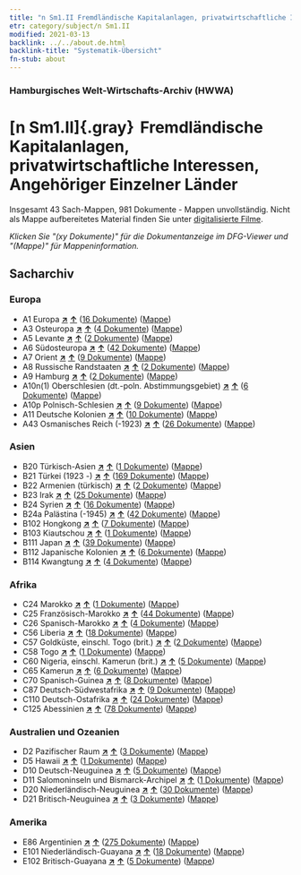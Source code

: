 ```yaml
---
title: "n Sm1.II Fremdländische Kapitalanlagen, privatwirtschaftliche Interessen, Angehöriger Einzelner Länder"
etr: category/subject/n Sm1.II
modified: 2021-03-13
backlink: ../../about.de.html
backlink-title: "Systematik-Übersicht"
fn-stub: about
---
```


### Hamburgisches Welt-Wirtschafts-Archiv (HWWA)
# [n Sm1.II]{.gray}&#8201; Fremdländische Kapitalanlagen, privatwirtschaftliche Interessen, Angehöriger Einzelner Länder&#160; 




Insgesamt 43 Sach-Mappen, 981 Dokumente - Mappen unvollständig.
Nicht als Mappe aufbereitetes Material finden Sie unter [digitalisierte Filme](/film/h1_sh).

_Klicken Sie "(xy Dokumente)" für die Dokumentanzeige im DFG-Viewer und "(Mappe)" für Mappeninformation._

## Sacharchiv




### Europa

- A1 Europa [**&nearr;**](../../../geo/i/140892/about.de.html "Europa (alle Mappen)") [**&uarr;**](../../../geo/about.de.html#A1 "Ländersystematik") (<a href="https://pm20.zbw.eu/dfgview/sh/140892,145775" title="über: Europa : Fremdländische Kapitalanlagen, privatwirtschaftliche Interessen, Angehöriger Einzelner Länder" target="_blank">16 Dokumente</a>) ([Mappe](http://purl.org/pressemappe20/folder/sh/140892,145775))
- A3 Osteuropa [**&nearr;**](../../../geo/i/140896/about.de.html "Osteuropa (alle Mappen)") [**&uarr;**](../../../geo/about.de.html#A3 "Ländersystematik") (<a href="https://pm20.zbw.eu/dfgview/sh/140896,145775" title="über: Osteuropa : Fremdländische Kapitalanlagen, privatwirtschaftliche Interessen, Angehöriger Einzelner Länder" target="_blank">4 Dokumente</a>) ([Mappe](http://purl.org/pressemappe20/folder/sh/140896,145775))
- A5 Levante [**&nearr;**](../../../geo/i/140898/about.de.html "Levante (alle Mappen)") [**&uarr;**](../../../geo/about.de.html#A5 "Ländersystematik") (<a href="https://pm20.zbw.eu/dfgview/sh/140898,145775" title="über: Levante : Fremdländische Kapitalanlagen, privatwirtschaftliche Interessen, Angehöriger Einzelner Länder" target="_blank">2 Dokumente</a>) ([Mappe](http://purl.org/pressemappe20/folder/sh/140898,145775))
- A6 Südosteuropa [**&nearr;**](../../../geo/i/140900/about.de.html "Südosteuropa (alle Mappen)") [**&uarr;**](../../../geo/about.de.html#A6 "Ländersystematik") (<a href="https://pm20.zbw.eu/dfgview/sh/140900,145775" title="über: Südosteuropa : Fremdländische Kapitalanlagen, privatwirtschaftliche Interessen, Angehöriger Einzelner Länder" target="_blank">42 Dokumente</a>) ([Mappe](http://purl.org/pressemappe20/folder/sh/140900,145775))
- A7 Orient [**&nearr;**](../../../geo/i/140902/about.de.html "Orient (alle Mappen)") [**&uarr;**](../../../geo/about.de.html#A7 "Ländersystematik") (<a href="https://pm20.zbw.eu/dfgview/sh/140902,145775" title="über: Orient : Fremdländische Kapitalanlagen, privatwirtschaftliche Interessen, Angehöriger Einzelner Länder" target="_blank">9 Dokumente</a>) ([Mappe](http://purl.org/pressemappe20/folder/sh/140902,145775))
- A8 Russische Randstaaten [**&nearr;**](../../../geo/i/140904/about.de.html "Russische Randstaaten (alle Mappen)") [**&uarr;**](../../../geo/about.de.html#A8 "Ländersystematik") (<a href="https://pm20.zbw.eu/dfgview/sh/140904,145775" title="über: Russische Randstaaten : Fremdländische Kapitalanlagen, privatwirtschaftliche Interessen, Angehöriger Einzelner Länder" target="_blank">2 Dokumente</a>) ([Mappe](http://purl.org/pressemappe20/folder/sh/140904,145775))
- A9 Hamburg [**&nearr;**](../../../geo/i/140905/about.de.html "Hamburg (alle Mappen)") [**&uarr;**](../../../geo/about.de.html#A9 "Ländersystematik") (<a href="https://pm20.zbw.eu/dfgview/sh/140905,145775" title="über: Hamburg : Fremdländische Kapitalanlagen, privatwirtschaftliche Interessen, Angehöriger Einzelner Länder" target="_blank">2 Dokumente</a>) ([Mappe](http://purl.org/pressemappe20/folder/sh/140905,145775))
- A10n(1) Oberschlesien (dt.-poln. Abstimmungsgebiet) [**&nearr;**](../../../geo/i/140948/about.de.html "Oberschlesien (dt.-poln. Abstimmungsgebiet) (alle Mappen)") [**&uarr;**](../../../geo/about.de.html#A10n(1) "Ländersystematik") (<a href="https://pm20.zbw.eu/dfgview/sh/140948,145775" title="über: Oberschlesien (dt.-poln. Abstimmungsgebiet) : Fremdländische Kapitalanlagen, privatwirtschaftliche Interessen, Angehöriger Einzelner Länder" target="_blank">6 Dokumente</a>) ([Mappe](http://purl.org/pressemappe20/folder/sh/140948,145775))
- A10p Polnisch-Schlesien [**&nearr;**](../../../geo/i/140951/about.de.html "Polnisch-Schlesien (alle Mappen)") [**&uarr;**](../../../geo/about.de.html#A10p "Ländersystematik") (<a href="https://pm20.zbw.eu/dfgview/sh/140951,145775" title="über: Polnisch-Schlesien : Fremdländische Kapitalanlagen, privatwirtschaftliche Interessen, Angehöriger Einzelner Länder" target="_blank">9 Dokumente</a>) ([Mappe](http://purl.org/pressemappe20/folder/sh/140951,145775))
- A11 Deutsche Kolonien [**&nearr;**](../../../geo/i/140960/about.de.html "Deutsche Kolonien (alle Mappen)") [**&uarr;**](../../../geo/about.de.html#A11 "Ländersystematik") (<a href="https://pm20.zbw.eu/dfgview/sh/140960,145775" title="über: Deutsche Kolonien : Fremdländische Kapitalanlagen, privatwirtschaftliche Interessen, Angehöriger Einzelner Länder" target="_blank">10 Dokumente</a>) ([Mappe](http://purl.org/pressemappe20/folder/sh/140960,145775))
- A43 Osmanisches Reich (-1923) [**&nearr;**](../../../geo/i/141034/about.de.html "Osmanisches Reich (-1923) (alle Mappen)") [**&uarr;**](../../../geo/about.de.html#A43 "Ländersystematik") (<a href="https://pm20.zbw.eu/dfgview/sh/141034,145775" title="über: Osmanisches Reich (-1923) : Fremdländische Kapitalanlagen, privatwirtschaftliche Interessen, Angehöriger Einzelner Länder" target="_blank">26 Dokumente</a>) ([Mappe](http://purl.org/pressemappe20/folder/sh/141034,145775))

### Asien

- B20 Türkisch-Asien [**&nearr;**](../../../geo/i/141108/about.de.html "Türkisch-Asien (alle Mappen)") [**&uarr;**](../../../geo/about.de.html#B20 "Ländersystematik") (<a href="https://pm20.zbw.eu/dfgview/sh/141108,145775" title="über: Türkisch-Asien : Fremdländische Kapitalanlagen, privatwirtschaftliche Interessen, Angehöriger Einzelner Länder" target="_blank">1 Dokumente</a>) ([Mappe](http://purl.org/pressemappe20/folder/sh/141108,145775))
- B21 Türkei (1923 -) [**&nearr;**](../../../geo/i/141111/about.de.html "Türkei (1923 -) (alle Mappen)") [**&uarr;**](../../../geo/about.de.html#B21 "Ländersystematik") (<a href="https://pm20.zbw.eu/dfgview/sh/141111,145775" title="über: Türkei (1923 -) : Fremdländische Kapitalanlagen, privatwirtschaftliche Interessen, Angehöriger Einzelner Länder" target="_blank">169 Dokumente</a>) ([Mappe](http://purl.org/pressemappe20/folder/sh/141111,145775))
- B22 Armenien (türkisch) [**&nearr;**](../../../geo/i/141112/about.de.html "Armenien (türkisch) (alle Mappen)") [**&uarr;**](../../../geo/about.de.html#B22 "Ländersystematik") (<a href="https://pm20.zbw.eu/dfgview/sh/141112,145775" title="über: Armenien (türkisch) : Fremdländische Kapitalanlagen, privatwirtschaftliche Interessen, Angehöriger Einzelner Länder" target="_blank">2 Dokumente</a>) ([Mappe](http://purl.org/pressemappe20/folder/sh/141112,145775))
- B23 Irak [**&nearr;**](../../../geo/i/141113/about.de.html "Irak (alle Mappen)") [**&uarr;**](../../../geo/about.de.html#B23 "Ländersystematik") (<a href="https://pm20.zbw.eu/dfgview/sh/141113,145775" title="über: Irak : Fremdländische Kapitalanlagen, privatwirtschaftliche Interessen, Angehöriger Einzelner Länder" target="_blank">25 Dokumente</a>) ([Mappe](http://purl.org/pressemappe20/folder/sh/141113,145775))
- B24 Syrien [**&nearr;**](../../../geo/i/141114/about.de.html "Syrien (alle Mappen)") [**&uarr;**](../../../geo/about.de.html#B24 "Ländersystematik") (<a href="https://pm20.zbw.eu/dfgview/sh/141114,145775" title="über: Syrien : Fremdländische Kapitalanlagen, privatwirtschaftliche Interessen, Angehöriger Einzelner Länder" target="_blank">16 Dokumente</a>) ([Mappe](http://purl.org/pressemappe20/folder/sh/141114,145775))
- B24a Palästina (-1945) [**&nearr;**](../../../geo/i/141115/about.de.html "Palästina (-1945) (alle Mappen)") [**&uarr;**](../../../geo/about.de.html#B24a "Ländersystematik") (<a href="https://pm20.zbw.eu/dfgview/sh/141115,145775" title="über: Palästina (-1945) : Fremdländische Kapitalanlagen, privatwirtschaftliche Interessen, Angehöriger Einzelner Länder" target="_blank">42 Dokumente</a>) ([Mappe](http://purl.org/pressemappe20/folder/sh/141115,145775))
- B102 Hongkong [**&nearr;**](../../../geo/i/141268/about.de.html "Hongkong (alle Mappen)") [**&uarr;**](../../../geo/about.de.html#B102 "Ländersystematik") (<a href="https://pm20.zbw.eu/dfgview/sh/141268,145775" title="über: Hongkong : Fremdländische Kapitalanlagen, privatwirtschaftliche Interessen, Angehöriger Einzelner Länder" target="_blank">7 Dokumente</a>) ([Mappe](http://purl.org/pressemappe20/folder/sh/141268,145775))
- B103 Kiautschou [**&nearr;**](../../../geo/i/126163/about.de.html "Kiautschou (alle Mappen)") [**&uarr;**](../../../geo/about.de.html#B103 "Ländersystematik") (<a href="https://pm20.zbw.eu/dfgview/sh/126163,145775" title="über: Kiautschou : Fremdländische Kapitalanlagen, privatwirtschaftliche Interessen, Angehöriger Einzelner Länder" target="_blank">1 Dokumente</a>) ([Mappe](http://purl.org/pressemappe20/folder/sh/126163,145775))
- B111 Japan [**&nearr;**](../../../geo/i/141272/about.de.html "Japan (alle Mappen)") [**&uarr;**](../../../geo/about.de.html#B111 "Ländersystematik") (<a href="https://pm20.zbw.eu/dfgview/sh/141272,145775" title="über: Japan : Fremdländische Kapitalanlagen, privatwirtschaftliche Interessen, Angehöriger Einzelner Länder" target="_blank">39 Dokumente</a>) ([Mappe](http://purl.org/pressemappe20/folder/sh/141272,145775))
- B112 Japanische Kolonien [**&nearr;**](../../../geo/i/141273/about.de.html "Japanische Kolonien (alle Mappen)") [**&uarr;**](../../../geo/about.de.html#B112 "Ländersystematik") (<a href="https://pm20.zbw.eu/dfgview/sh/141273,145775" title="über: Japanische Kolonien : Fremdländische Kapitalanlagen, privatwirtschaftliche Interessen, Angehöriger Einzelner Länder" target="_blank">6 Dokumente</a>) ([Mappe](http://purl.org/pressemappe20/folder/sh/141273,145775))
- B114 Kwangtung [**&nearr;**](../../../geo/i/141275/about.de.html "Kwangtung (alle Mappen)") [**&uarr;**](../../../geo/about.de.html#B114 "Ländersystematik") (<a href="https://pm20.zbw.eu/dfgview/sh/141275,145775" title="über: Kwangtung : Fremdländische Kapitalanlagen, privatwirtschaftliche Interessen, Angehöriger Einzelner Länder" target="_blank">4 Dokumente</a>) ([Mappe](http://purl.org/pressemappe20/folder/sh/141275,145775))

### Afrika

- C24 Marokko [**&nearr;**](../../../geo/i/141356/about.de.html "Marokko (alle Mappen)") [**&uarr;**](../../../geo/about.de.html#C24 "Ländersystematik") (<a href="https://pm20.zbw.eu/dfgview/sh/141356,145775" title="über: Marokko : Fremdländische Kapitalanlagen, privatwirtschaftliche Interessen, Angehöriger Einzelner Länder" target="_blank">1 Dokumente</a>) ([Mappe](http://purl.org/pressemappe20/folder/sh/141356,145775))
- C25 Französisch-Marokko [**&nearr;**](../../../geo/i/141358/about.de.html "Französisch-Marokko (alle Mappen)") [**&uarr;**](../../../geo/about.de.html#C25 "Ländersystematik") (<a href="https://pm20.zbw.eu/dfgview/sh/141358,145775" title="über: Französisch-Marokko : Fremdländische Kapitalanlagen, privatwirtschaftliche Interessen, Angehöriger Einzelner Länder" target="_blank">44 Dokumente</a>) ([Mappe](http://purl.org/pressemappe20/folder/sh/141358,145775))
- C26 Spanisch-Marokko [**&nearr;**](../../../geo/i/141359/about.de.html "Spanisch-Marokko (alle Mappen)") [**&uarr;**](../../../geo/about.de.html#C26 "Ländersystematik") (<a href="https://pm20.zbw.eu/dfgview/sh/141359,145775" title="über: Spanisch-Marokko : Fremdländische Kapitalanlagen, privatwirtschaftliche Interessen, Angehöriger Einzelner Länder" target="_blank">4 Dokumente</a>) ([Mappe](http://purl.org/pressemappe20/folder/sh/141359,145775))
- C56 Liberia [**&nearr;**](../../../geo/i/141405/about.de.html "Liberia (alle Mappen)") [**&uarr;**](../../../geo/about.de.html#C56 "Ländersystematik") (<a href="https://pm20.zbw.eu/dfgview/sh/141405,145775" title="über: Liberia : Fremdländische Kapitalanlagen, privatwirtschaftliche Interessen, Angehöriger Einzelner Länder" target="_blank">18 Dokumente</a>) ([Mappe](http://purl.org/pressemappe20/folder/sh/141405,145775))
- C57 Goldküste, einschl. Togo (brit.) [**&nearr;**](../../../geo/i/141406/about.de.html "Goldküste, einschl. Togo (brit.) (alle Mappen)") [**&uarr;**](../../../geo/about.de.html#C57 "Ländersystematik") (<a href="https://pm20.zbw.eu/dfgview/sh/141406,145775" title="über: Goldküste, einschl. Togo (brit.) : Fremdländische Kapitalanlagen, privatwirtschaftliche Interessen, Angehöriger Einzelner Länder" target="_blank">2 Dokumente</a>) ([Mappe](http://purl.org/pressemappe20/folder/sh/141406,145775))
- C58 Togo [**&nearr;**](../../../geo/i/141408/about.de.html "Togo (alle Mappen)") [**&uarr;**](../../../geo/about.de.html#C58 "Ländersystematik") (<a href="https://pm20.zbw.eu/dfgview/sh/141408,145775" title="über: Togo : Fremdländische Kapitalanlagen, privatwirtschaftliche Interessen, Angehöriger Einzelner Länder" target="_blank">1 Dokumente</a>) ([Mappe](http://purl.org/pressemappe20/folder/sh/141408,145775))
- C60 Nigeria, einschl. Kamerun (brit.) [**&nearr;**](../../../geo/i/141409/about.de.html "Nigeria, einschl. Kamerun (brit.) (alle Mappen)") [**&uarr;**](../../../geo/about.de.html#C60 "Ländersystematik") (<a href="https://pm20.zbw.eu/dfgview/sh/141409,145775" title="über: Nigeria, einschl. Kamerun (brit.) : Fremdländische Kapitalanlagen, privatwirtschaftliche Interessen, Angehöriger Einzelner Länder" target="_blank">5 Dokumente</a>) ([Mappe](http://purl.org/pressemappe20/folder/sh/141409,145775))
- C65 Kamerun [**&nearr;**](../../../geo/i/141410/about.de.html "Kamerun (alle Mappen)") [**&uarr;**](../../../geo/about.de.html#C65 "Ländersystematik") (<a href="https://pm20.zbw.eu/dfgview/sh/141410,145775" title="über: Kamerun : Fremdländische Kapitalanlagen, privatwirtschaftliche Interessen, Angehöriger Einzelner Länder" target="_blank">6 Dokumente</a>) ([Mappe](http://purl.org/pressemappe20/folder/sh/141410,145775))
- C70 Spanisch-Guinea [**&nearr;**](../../../geo/i/141412/about.de.html "Spanisch-Guinea (alle Mappen)") [**&uarr;**](../../../geo/about.de.html#C70 "Ländersystematik") (<a href="https://pm20.zbw.eu/dfgview/sh/141412,145775" title="über: Spanisch-Guinea : Fremdländische Kapitalanlagen, privatwirtschaftliche Interessen, Angehöriger Einzelner Länder" target="_blank">8 Dokumente</a>) ([Mappe](http://purl.org/pressemappe20/folder/sh/141412,145775))
- C87 Deutsch-Südwestafrika [**&nearr;**](../../../geo/i/141450/about.de.html "Deutsch-Südwestafrika (alle Mappen)") [**&uarr;**](../../../geo/about.de.html#C87 "Ländersystematik") (<a href="https://pm20.zbw.eu/dfgview/sh/141450,145775" title="über: Deutsch-Südwestafrika : Fremdländische Kapitalanlagen, privatwirtschaftliche Interessen, Angehöriger Einzelner Länder" target="_blank">9 Dokumente</a>) ([Mappe](http://purl.org/pressemappe20/folder/sh/141450,145775))
- C110 Deutsch-Ostafrika [**&nearr;**](../../../geo/i/141471/about.de.html "Deutsch-Ostafrika (alle Mappen)") [**&uarr;**](../../../geo/about.de.html#C110 "Ländersystematik") (<a href="https://pm20.zbw.eu/dfgview/sh/141471,145775" title="über: Deutsch-Ostafrika : Fremdländische Kapitalanlagen, privatwirtschaftliche Interessen, Angehöriger Einzelner Länder" target="_blank">24 Dokumente</a>) ([Mappe](http://purl.org/pressemappe20/folder/sh/141471,145775))
- C125 Abessinien [**&nearr;**](../../../geo/i/141482/about.de.html "Abessinien (alle Mappen)") [**&uarr;**](../../../geo/about.de.html#C125 "Ländersystematik") (<a href="https://pm20.zbw.eu/dfgview/sh/141482,145775" title="über: Abessinien : Fremdländische Kapitalanlagen, privatwirtschaftliche Interessen, Angehöriger Einzelner Länder" target="_blank">78 Dokumente</a>) ([Mappe](http://purl.org/pressemappe20/folder/sh/141482,145775))

### Australien und Ozeanien

- D2 Pazifischer Raum [**&nearr;**](../../../geo/i/141593/about.de.html "Pazifischer Raum (alle Mappen)") [**&uarr;**](../../../geo/about.de.html#D2 "Ländersystematik") (<a href="https://pm20.zbw.eu/dfgview/sh/141593,145775" title="über: Pazifischer Raum : Fremdländische Kapitalanlagen, privatwirtschaftliche Interessen, Angehöriger Einzelner Länder" target="_blank">3 Dokumente</a>) ([Mappe](http://purl.org/pressemappe20/folder/sh/141593,145775))
- D5 Hawaii [**&nearr;**](../../../geo/i/141595/about.de.html "Hawaii (alle Mappen)") [**&uarr;**](../../../geo/about.de.html#D5 "Ländersystematik") (<a href="https://pm20.zbw.eu/dfgview/sh/141595,145775" title="über: Hawaii : Fremdländische Kapitalanlagen, privatwirtschaftliche Interessen, Angehöriger Einzelner Länder" target="_blank">1 Dokumente</a>) ([Mappe](http://purl.org/pressemappe20/folder/sh/141595,145775))
- D10 Deutsch-Neuguinea [**&nearr;**](../../../geo/i/141601/about.de.html "Deutsch-Neuguinea (alle Mappen)") [**&uarr;**](../../../geo/about.de.html#D10 "Ländersystematik") (<a href="https://pm20.zbw.eu/dfgview/sh/141601,145775" title="über: Deutsch-Neuguinea : Fremdländische Kapitalanlagen, privatwirtschaftliche Interessen, Angehöriger Einzelner Länder" target="_blank">5 Dokumente</a>) ([Mappe](http://purl.org/pressemappe20/folder/sh/141601,145775))
- D11 Salomoninseln und Bismarck-Archipel [**&nearr;**](../../../geo/i/141610/about.de.html "Salomoninseln und Bismarck-Archipel (alle Mappen)") [**&uarr;**](../../../geo/about.de.html#D11 "Ländersystematik") (<a href="https://pm20.zbw.eu/dfgview/sh/141610,145775" title="über: Salomoninseln und Bismarck-Archipel : Fremdländische Kapitalanlagen, privatwirtschaftliche Interessen, Angehöriger Einzelner Länder" target="_blank">1 Dokumente</a>) ([Mappe](http://purl.org/pressemappe20/folder/sh/141610,145775))
- D20 Niederländisch-Neuguinea [**&nearr;**](../../../geo/i/141619/about.de.html "Niederländisch-Neuguinea (alle Mappen)") [**&uarr;**](../../../geo/about.de.html#D20 "Ländersystematik") (<a href="https://pm20.zbw.eu/dfgview/sh/141619,145775" title="über: Niederländisch-Neuguinea : Fremdländische Kapitalanlagen, privatwirtschaftliche Interessen, Angehöriger Einzelner Länder" target="_blank">30 Dokumente</a>) ([Mappe](http://purl.org/pressemappe20/folder/sh/141619,145775))
- D21 Britisch-Neuguinea [**&nearr;**](../../../geo/i/141620/about.de.html "Britisch-Neuguinea (alle Mappen)") [**&uarr;**](../../../geo/about.de.html#D21 "Ländersystematik") (<a href="https://pm20.zbw.eu/dfgview/sh/141620,145775" title="über: Britisch-Neuguinea : Fremdländische Kapitalanlagen, privatwirtschaftliche Interessen, Angehöriger Einzelner Länder" target="_blank">3 Dokumente</a>) ([Mappe](http://purl.org/pressemappe20/folder/sh/141620,145775))

### Amerika

- E86 Argentinien [**&nearr;**](../../../geo/i/141692/about.de.html "Argentinien (alle Mappen)") [**&uarr;**](../../../geo/about.de.html#E86 "Ländersystematik") (<a href="https://pm20.zbw.eu/dfgview/sh/141692,145775" title="über: Argentinien : Fremdländische Kapitalanlagen, privatwirtschaftliche Interessen, Angehöriger Einzelner Länder" target="_blank">275 Dokumente</a>) ([Mappe](http://purl.org/pressemappe20/folder/sh/141692,145775))
- E101 Niederländisch-Guayana [**&nearr;**](../../../geo/i/141699/about.de.html "Niederländisch-Guayana (alle Mappen)") [**&uarr;**](../../../geo/about.de.html#E101 "Ländersystematik") (<a href="https://pm20.zbw.eu/dfgview/sh/141699,145775" title="über: Niederländisch-Guayana : Fremdländische Kapitalanlagen, privatwirtschaftliche Interessen, Angehöriger Einzelner Länder" target="_blank">18 Dokumente</a>) ([Mappe](http://purl.org/pressemappe20/folder/sh/141699,145775))
- E102 Britisch-Guayana [**&nearr;**](../../../geo/i/141700/about.de.html "Britisch-Guayana (alle Mappen)") [**&uarr;**](../../../geo/about.de.html#E102 "Ländersystematik") (<a href="https://pm20.zbw.eu/dfgview/sh/141700,145775" title="über: Britisch-Guayana : Fremdländische Kapitalanlagen, privatwirtschaftliche Interessen, Angehöriger Einzelner Länder" target="_blank">5 Dokumente</a>) ([Mappe](http://purl.org/pressemappe20/folder/sh/141700,145775))


